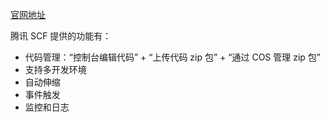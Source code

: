 [官网地址](https://cloud.tencent.com/product/scf)

腾讯 SCF 提供的功能有：

* 代码管理：“控制台编辑代码” + “上传代码 zip 包” + “通过 COS 管理 zip 包”
* 支持多开发环境
* 自动伸缩
* 事件触发
* 监控和日志